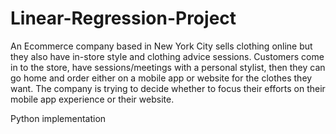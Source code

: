 # Linear-Regression-Project
An Ecommerce company based in New York City sells clothing online but they also have in-store style and clothing advice sessions.   Customers come in to the store, have sessions/meetings with a personal stylist, then they can go home and order either on a mobile app or website for the clothes they want.  The company is trying to decide whether to focus their efforts on their mobile app experience or their website.


Python implementation
